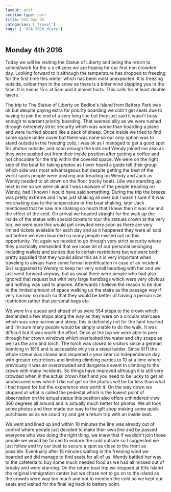 ```yaml
---
layout: post
section-type: post
title: USA Day 25
categories: ['travel']
tags: [ 'USA 2016 diary']
---
```

## Monday 4th 2016  

Today we will be visiting the Statue of Liberty and being the return to school/work for the u.s citizens we are hoping for our first non crowded day. Looking forward to it although the temperature has dropped to freezing for the first time this winter which has been most unexpected. It is freezing outside, colder than in the snow as there is a bitter wind slapping you in the face. It is minus 15 c at 5am and it almost hurts. This calls for at least double layers.

The trip to The Statue of Liberty on Bedloe's Island from Battery Park was ok but despite paying extra for priority boarding we didn't get seats due to having to join the end of a very long line but they just said it wasn't busy enough to warrant priority boarding. That seemed silly as we were rushed through extremely strict security which was worse than boarding a plane and were hurried aboard like a pack of sheep. Once inside we tried to find some space under cover but there was none so our only option was to stand outside in the freezing cold, I was ok as I managed to get a good spot for photos outside, and soon enough the kids and Wendy joined me also as they were pushed out from their inside position after getting a coffee and hot chocolate for the trip within the covered space.
We were on the right side of the boat for taking photos as I over heard a guide tell their group which side was most advantageous but despite getting the best of the worst spots people were pushing and treading on Wendy and Jack as Wendy needed to sit down on the floor (rocky boat). Lilia was standing up next to me so we were ok and I was unaware of the people treading on Wendy, had I known I would have said something. During the trip the breeze was pretty extreme and I was just shaking all over but I wasn't sure if it was me shaking due to the temperature or the boat shaking, later Jack mentioned that he saw me shaking so much that I knew then it was me and the effect of the cold. On arrival we headed straight for the walk up the inside of the statue with special tickets to tour the statues crown at the very top, we were sure this would get crowded very soon as there are very limited tickets available for each day and as it happened they were all sold out before we even boarded so many people missed out on this opportunity.
Yet again we needed to go through very strict security where they practically demanded that we loose all of our personal belonging including wallets and purses due to certain restrictions but we were both pretty appalled that they would allow this as it is very important when traveling to always have some formal identification in case of an incident. So I suggested to Wendy to keep her very small handbag with her and we just went forward anyway, but as usual there were people who had also ignored that request but with very large handbags which were very obvious and nothing was said to anyone. Afterwards I believe the reason to be due to the limited amount of space walking up the stairs as the passage way if very narrow, so much so that they would be better of having a person size restriction rather that personal bags etc.

We were in a queue and ahead of us were 354 steps to the crown which demanded a few stops along the way as they were on a circular staircase which was very narrow and steep, this is definitely not for the faint hearted and i'm sure many people would be simply unable to do the walk. It was difficult but it was worth the effort. Once at the top we were able to peer through her crown windows which overlooked the water and city scape as well as the arm and torch. The torch was closed to visitors since a german bombing in 1916 and is accessible only via a steep ladder. Since 9/11 the whole statue was closed and reopened a year later on Independence day with greater restrictions and limiting climbing parties to 10 at a time where previously it was an overcrowded and dangerous event in climbing to the crown with many incidents. So things have improved although it is still very crowded when in the actual crown itself and you need to be lucky to get an unobscured view which I did not get so the photos will be far less than what I had hoped for but the experience was worth it. On the way down we stopped at what is called the pedestal which is the lowest point of observation on the actual statue this position also offers unhindered view 360 degrees all around and is actually much better for photos. We all took some photos and then made our way to the gift shop making some quick purchases so as we could try and get a return trip with an inside seat.


 We went and lined up and within 10 minutes the line was already out of control where people just decided to make their own line and by passed everyone who was doing the right thing, we knew that if we didn't join those people we would be forced to endure the cold outside so I suggested we just follow and try our best to secure a spot as close to the front as possible. Eventually after 15 minutes waiting in the freezing wind we boarded and did manage to find seats for all of us. Wendy battled her way to the cafeteria to buy some much needed food as we had all missed out of breaky and were starving. On the return boat trip we stopped at Ellis Island the original immigration center but we chose not to go on to the island as the crowds were way too much and not to mention the cold so we kept our seats and waited for the final leg back to battery point.
